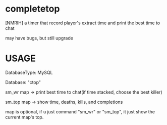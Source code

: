 # completetop
[NMRIH] a timer that record player's extract time and print the best time to chat

may have bugs, but still upgrade

# USAGE

DatabaseType: MySQL

Database: "ctop"

sm_wr map   -> print best time to chat(if time stacked, choose the best killer)

sm_top map  -> show time, deaths, kills, and completions

map is optional, if u just command "sm_wr" or "sm_top", it just show the current map's top.
